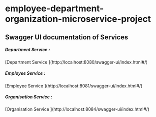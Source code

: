 # employee-department-organization-microservice-project

<H2> Swagger UI documentation of Services</H2>
<h5> Department Service :</h5>
[Department Service ](http://localhost:8080/swagger-ui/index.html#/)
 

<h5>Employee Service :</h5>
[Employee Service ](http://localhost:8081/swagger-ui/index.html#/)

<h5> Organisation Service :</h5>
[Organisation Service ](http://localhost:8084/swagger-ui/index.html#/)
